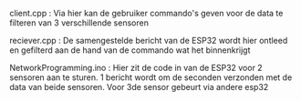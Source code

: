 client.cpp : Via hier kan de gebruiker commando's geven voor de data te filteren van 3 verschillende sensoren

reciever.cpp : De samengestelde bericht van de ESP32 wordt hier ontleed en gefilterd aan de hand van de commando wat het binnenkrijgt

NetworkProgramming.ino : Hier zit de code in van de ESP32 voor 2 sensoren aan te sturen. 1 bericht wordt om de seconden verzonden met 
de data van beide sensoren. Voor 3de sensor gebeurt via andere esp32


